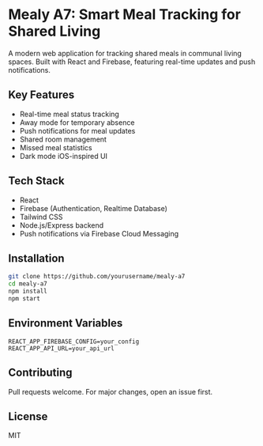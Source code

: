 # Mealy A7: Smart Meal Tracking for Shared Living

A modern web application for tracking shared meals in communal living spaces. Built with React and Firebase, featuring real-time updates and push notifications.

## Key Features

- Real-time meal status tracking
- Away mode for temporary absence
- Push notifications for meal updates
- Shared room management
- Missed meal statistics
- Dark mode iOS-inspired UI

## Tech Stack

- React
- Firebase (Authentication, Realtime Database)
- Tailwind CSS
- Node.js/Express backend
- Push notifications via Firebase Cloud Messaging

## Installation

```bash
git clone https://github.com/yourusername/mealy-a7
cd mealy-a7
npm install
npm start
```

## Environment Variables

```
REACT_APP_FIREBASE_CONFIG=your_config
REACT_APP_API_URL=your_api_url
```

## Contributing

Pull requests welcome. For major changes, open an issue first.

## License

MIT

